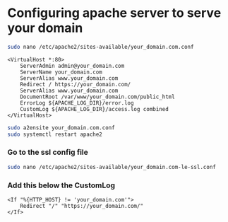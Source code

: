 # Configuring apache server to serve your domain

```sh
sudo nano /etc/apache2/sites-available/your_domain.com.conf
```


```
<VirtualHost *:80>
    ServerAdmin admin@your_domain.com
    ServerName your_domain.com
    ServerAlias www.your_domain.com
    Redirect / https://your_domain.com/
    ServerAlias www.your_domain.com
    DocumentRoot /var/www/your_domain.com/public_html
    ErrorLog ${APACHE_LOG_DIR}/error.log
    CustomLog ${APACHE_LOG_DIR}/access.log combined
</VirtualHost>
```

```sh
sudo a2ensite your_domain.com.conf
sudo systemctl restart apache2
```
### Go to the ssl config file

```sh
sudo nano /etc/apache2/sites-available/your_domain.com-le-ssl.conf
```

### Add this below the CustomLog

```
<If "%{HTTP_HOST} != 'your_domain.com'">
    Redirect "/" "https://your_domain.com/"
</If>
```
